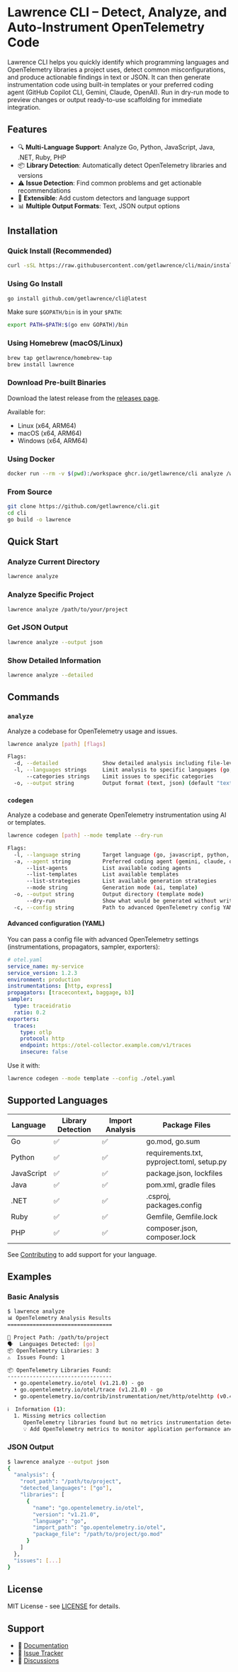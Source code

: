 # Lawrence CLI – Detect, Analyze, and Auto-Instrument OpenTelemetry Code

Lawrence CLI helps you quickly identify which programming languages and OpenTelemetry libraries a project uses, detect common misconfigurations, and produce actionable findings in text or JSON.
It can then generate instrumentation code using built-in templates or your preferred coding agent (GitHub Copilot CLI, Gemini, Claude, OpenAI).
Run in dry-run mode to preview changes or output ready-to-use scaffolding for immediate integration.

## Features

- 🔍 **Multi-Language Support**: Analyze Go, Python, JavaScript, Java, .NET, Ruby, PHP
- 📦 **Library Detection**: Automatically detect OpenTelemetry libraries and versions
- ⚠️ **Issue Detection**: Find common problems and get actionable recommendations
- 🔧 **Extensible**: Add custom detectors and language support
- 📊 **Multiple Output Formats**: Text, JSON output options

## Installation

### Quick Install (Recommended)

```bash
curl -sSL https://raw.githubusercontent.com/getlawrence/cli/main/install.sh | bash
```

### Using Go Install

```bash
go install github.com/getlawrence/cli@latest
```

Make sure `$GOPATH/bin` is in your `$PATH`:

```bash
export PATH=$PATH:$(go env GOPATH)/bin
```

### Using Homebrew (macOS/Linux)

```bash
brew tap getlawrence/homebrew-tap
brew install lawrence
```

### Download Pre-built Binaries

Download the latest release from the [releases page](https://github.com/getlawrence/cli/releases).

Available for:
- Linux (x64, ARM64)
- macOS (x64, ARM64)
- Windows (x64, ARM64)

### Using Docker

```bash
docker run --rm -v $(pwd):/workspace ghcr.io/getlawrence/cli analyze /workspace
```

### From Source

```bash
git clone https://github.com/getlawrence/cli.git
cd cli
go build -o lawrence
```

## Quick Start

### Analyze Current Directory

```bash
lawrence analyze
```

### Analyze Specific Project

```bash
lawrence analyze /path/to/your/project
```

### Get JSON Output

```bash
lawrence analyze --output json
```

### Show Detailed Information

```bash
lawrence analyze --detailed
```

## Commands

### `analyze`

Analyze a codebase for OpenTelemetry usage and issues.

```bash
lawrence analyze [path] [flags]

Flags:
  -d, --detailed              Show detailed analysis including file-level information
  -l, --languages strings     Limit analysis to specific languages (go, python, java, etc.)
      --categories strings    Limit issues to specific categories
  -o, --output string         Output format (text, json) (default "text")
```

### `codegen`

Analyze a codebase and generate OpenTelemetry instrumentation using AI or templates.

```bash
lawrence codegen [path] --mode template --dry-run

Flags:
  -l, --language string       Target language (go, javascript, python, java, dotnet, ruby, php)
  -a, --agent string          Preferred coding agent (gemini, claude, openai, github)
      --list-agents           List available coding agents
      --list-templates        List available templates
      --list-strategies       List available generation strategies
      --mode string           Generation mode (ai, template)
  -o, --output string         Output directory (template mode)
      --dry-run               Show what would be generated without writing files
  -c, --config string         Path to advanced OpenTelemetry config YAML
```

#### Advanced configuration (YAML)

You can pass a config file with advanced OpenTelemetry settings (instrumentations, propagators, sampler, exporters):

```yaml
# otel.yaml
service_name: my-service
service_version: 1.2.3
environment: production
instrumentations: [http, express]
propagators: [tracecontext, baggage, b3]
sampler:
  type: traceidratio
  ratio: 0.2
exporters:
  traces:
    type: otlp
    protocol: http
    endpoint: https://otel-collector.example.com/v1/traces
    insecure: false
```

Use it with:

```bash
lawrence codegen --mode template --config ./otel.yaml
```

## Supported Languages

| Language   | Library Detection | Import Analysis | Package Files |
|------------|-------------------|-----------------|---------------|
| Go         | ✅                | ✅              | go.mod, go.sum |
| Python     | ✅                | ✅              | requirements.txt, pyproject.toml, setup.py |
| JavaScript | ✅                | ✅              | package.json, lockfiles |
| Java       | ✅                | ✅              | pom.xml, gradle files |
| .NET       | ✅                | ✅              | .csproj, packages.config |
| Ruby       | ✅                | ✅              | Gemfile, Gemfile.lock |
| PHP        | ✅                | ✅              | composer.json, composer.lock |

See [Contributing](#contributing) to add support for your language.

## Examples

### Basic Analysis

```bash
$ lawrence analyze
📊 OpenTelemetry Analysis Results
=================================

📂 Project Path: /path/to/project
🗣️  Languages Detected: [go]
📦 OpenTelemetry Libraries: 3
⚠️  Issues Found: 1

📦 OpenTelemetry Libraries Found:
---------------------------------
  • go.opentelemetry.io/otel (v1.21.0) - go
  • go.opentelemetry.io/otel/trace (v1.21.0) - go
  • go.opentelemetry.io/contrib/instrumentation/net/http/otelhttp (v0.46.0) - go

ℹ️  Information (1):
  1. Missing metrics collection
     OpenTelemetry libraries found but no metrics instrumentation detected
     💡 Add OpenTelemetry metrics to monitor application performance and health
```

### JSON Output

```bash
$ lawrence analyze --output json
{
  "analysis": {
    "root_path": "/path/to/project",
    "detected_languages": ["go"],
    "libraries": [
      {
        "name": "go.opentelemetry.io/otel",
        "version": "v1.21.0",
        "language": "go",
        "import_path": "go.opentelemetry.io/otel",
        "package_file": "/path/to/project/go.mod"
      }
    ]
  },
  "issues": [...]
}
```

## License

MIT License - see [LICENSE](LICENSE) for details.

## Support

- 📖 [Documentation](https://github.com/getlawrence/cli/wiki)
- 🐛 [Issue Tracker](https://github.com/getlawrence/cli/issues)
- 💬 [Discussions](https://github.com/getlawrence/cli/discussions)
